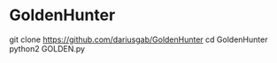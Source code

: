 # GoldenHunter
git clone https://github.com/dariusgab/GoldenHunter
cd GoldenHunter
python2 GOLDEN.py





